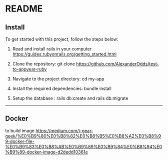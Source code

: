 # README

## Install
  To get started with this project, follow the steps below:

1. Read and install rails in your computer https://guides.rubyonrails.org/getting_started.html

2. Clone the repository: git clone https://github.com/AlexanderOdds/test-to-appyear-ruby

3. Navigate to the project directory:  cd my-app

4. Install the required dependencies: bundle install

5. Setup the database : rails db:create and rails db:migrate

*****

## Docker
to build image https://medium.com/i-gear-geek/%E0%B9%80%E0%B8%82%E0%B8%B5%E0%B8%A2%E0%B8%99-docker-file-%E0%B9%83%E0%B8%AB%E0%B9%89%E0%B9%84%E0%B8%94%E0%B9%89-docker-image-d2dedd10361e
